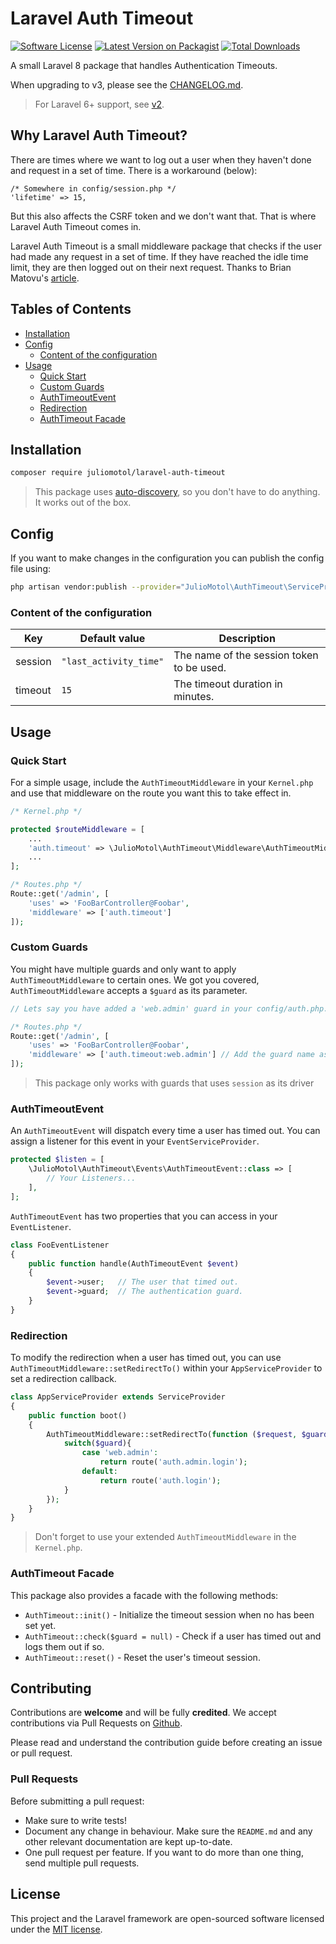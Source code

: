 # Laravel Auth Timeout

[![Software License](https://img.shields.io/badge/license-MIT-brightgreen.svg?style=flat-square)](LICENSE.md)
[![Latest Version on Packagist](https://img.shields.io/packagist/v/juliomotol/laravel-auth-timeout.svg?style=flat-square)](https://packagist.org/packages/juliomotol/laravel-auth-timeout)
[![Total Downloads](https://img.shields.io/packagist/dt/juliomotol/laravel-auth-timeout.svg?style=flat-square)](https://packagist.org/packages/juliomotol/laravel-auth-timeout)

A small Laravel 8 package that handles Authentication Timeouts.

When upgrading to v3, please see the [CHANGELOG.md](./CHANGELOG.md).

> For Laravel 6+ support, see [v2](https://github.com/juliomotol/laravel-auth-timeout/tree/v2).

## Why Laravel Auth Timeout?

There are times where we want to log out a user when they haven't done and request in a set of time. There is a workaround (below):

```
/* Somewhere in config/session.php */
'lifetime' => 15,
```

But this also affects the CSRF token and we don't want that. That is where Laravel Auth Timeout comes in.

Laravel Auth Timeout is a small middleware package that checks if the user had made any request in a set of time. If they have reached the idle time limit, they are then logged out on their next request. Thanks to Brian Matovu's [article](http://bmatovu.com/laravel-session-timeout-auto-logout/).

## Tables of Contents

-   [Installation](#installation)
-   [Config](#config)
    -   [Content of the configuration](#content-of-the-configuration)
-   [Usage](#usage)
    -   [Quick Start](#quick-start)
    -   [Custom Guards](#custom-guards)
    -   [AuthTimeoutEvent](#authtimeoutevent)
    -   [Redirection](#redirection)
    -   [AuthTimeout Facade](#authtimeout-facade)

## Installation

```sh
composer require juliomotol/laravel-auth-timeout
```

> This package uses [auto-discovery](https://laravel.com/docs/5.5/packages#package-discovery), so you don't have to do anything. It works out of the box.

## Config

If you want to make changes in the configuration you can publish the config file using:

```sh
php artisan vendor:publish --provider="JulioMotol\AuthTimeout\ServiceProvider"
```

### Content of the configuration

| Key     | Default value          | Description                               |
| ------- | ---------------------- | ----------------------------------------- |
| session | `"last_activity_time"` | The name of the session token to be used. |
| timeout | `15`                   | The timeout duration in minutes.          |

## Usage

### Quick Start

For a simple usage, include the `AuthTimeoutMiddleware` in your `Kernel.php` and use that middleware on the route you want this to take effect in.

```php
/* Kernel.php */

protected $routeMiddleware = [
    ...
    'auth.timeout' => \JulioMotol\AuthTimeout\Middleware\AuthTimeoutMiddleware::class,
    ...
];

/* Routes.php */
Route::get('/admin', [
    'uses' => 'FooBarController@Foobar',
    'middleware' => ['auth.timeout']
]);
```

### Custom Guards

You might have multiple guards and only want to apply `AuthTimeoutMiddleware` to certain ones. We got you covered, `AuthTimeoutMiddleware` accepts a `$guard` as its parameter.

```php
// Lets say you have added a 'web.admin' guard in your config/auth.php...

/* Routes.php */
Route::get('/admin', [
    'uses' => 'FooBarController@Foobar',
    'middleware' => ['auth.timeout:web.admin'] // Add the guard name as a parameter for the auth.timeout middleware.
]);
```

> This package only works with guards that uses `session` as its driver

### AuthTimeoutEvent

An `AuthTimeoutEvent` will dispatch every time a user has timed out. You can assign a listener for this event in your `EventServiceProvider`.

```php
protected $listen = [
    \JulioMotol\AuthTimeout\Events\AuthTimeoutEvent::class => [
        // Your Listeners...
    ],
];
```

`AuthTimeoutEvent` has two properties that you can access in your `EventListener`.

```php
class FooEventListener
{
    public function handle(AuthTimeoutEvent $event)
    {
        $event->user;   // The user that timed out.
        $event->guard;  // The authentication guard.
    }
}
```

### Redirection

To modify the redirection when a user has timed out, you can use `AuthTimeoutMiddleware::setRedirectTo()` within your `AppServiceProvider` to set a redirection callback.

```php
class AppServiceProvider extends ServiceProvider
{
    public function boot()
    {
        AuthTimeoutMiddleware::setRedirectTo(function ($request, $guard){
            switch($guard){
                case 'web.admin':
                    return route('auth.admin.login');
                default:
                    return route('auth.login');
            }
        });
    }
}
```

> Don't forget to use your extended `AuthTimeoutMiddleware` in the `Kernel.php`.

### AuthTimeout Facade

This package also provides a facade with the following methods:

-   `AuthTimeout::init()` - Initialize the timeout session when no has been set yet.
-   `AuthTimeout::check($guard = null)` - Check if a user has timed out and logs them out if so.
-   `AuthTimeout::reset()` - Reset the user's timeout session.

## Contributing

Contributions are **welcome** and will be fully **credited**. We accept contributions via Pull Requests on [Github](https://github.com/juliomotol/larvel-auth-timeout).

Please read and understand the contribution guide before creating an issue or pull request.

### Pull Requests

Before submitting a pull request:

-   Make sure to write tests!
-   Document any change in behaviour. Make sure the `README.md` and any other relevant documentation are kept up-to-date.
-   One pull request per feature. If you want to do more than one thing, send multiple pull requests.

## License

This project and the Laravel framework are open-sourced software licensed under the [MIT license](http://opensource.org/licenses/MIT).
